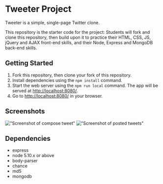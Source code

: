 # Tweeter Project

Tweeter is a simple, single-page Twitter clone.

This repository is the starter code for the project: Students will fork and clone this repository, then build upon it to practice their HTML, CSS, JS, jQuery and AJAX front-end skills, and their Node, Express and MongoDB back-end skills.

## Getting Started

1. Fork this repository, then clone your fork of this repository.
2. Install dependencies using the `npm install` command.
3. Start the web server using the `npm run local` command. The app will be served at <http://localhost:8080/>.
4. Go to <http://localhost:8080/> in your browser.


## Screenshots

!["Screenshot of compose tweet"](https://github.com/mxcmxc/tweeter/blob/master/docs/compose-tweet.png)
!["Screenshot of posted tweets"](https://github.com/mxcmxc/tweeter/blob/master/docs/posted-tweets.png)

## Dependencies

- express
- node 5.10.x or above
- body-parser
- chance
- md5
- mongodb
